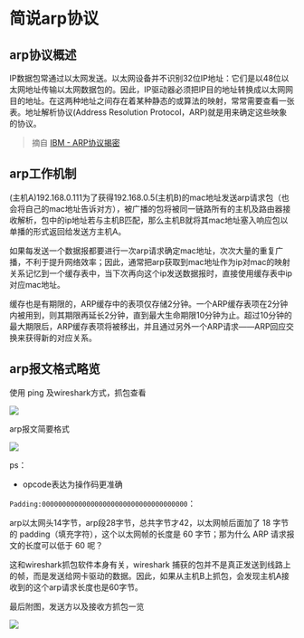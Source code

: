 # 简说arp协议

## arp协议概述

IP数据包常通过以太网发送。以太网设备并不识别32位IP地址：它们是以48位以太网地址传输以太网数据包的。因此，IP驱动器必须把IP目的地址转换成以太网网目的地址。在这两种地址之间存在着某种静态的或算法的映射，常常需要查看一张表。地址解析协议(Address Resolution Protocol，ARP)就是用来确定这些映象的协议。

> 摘自 [IBM - ARP协议揭密](https://www.ibm.com/developerworks/cn/linux/l-arp/index.html)

## arp工作机制

(主机A)192.168.0.111为了获得192.168.0.5(主机B)的mac地址发送arp请求包（也会将自己的mac地址告诉对方），被广播的包将被同一链路所有的主机及路由器接收解析，包中的ip地址若与主机B匹配，那么主机B就将其mac地址塞入响应包以单播的形式返回给发送方主机A。

如果每发送一个数据报都要进行一次arp请求确定mac地址，次次大量的重复广播，不利于提升网络效率；因此，通常把arp获取到mac地址作为ip对mac的映射关系记忆到一个缓存表中，当下次再向这个ip发送数据报时，直接使用缓存表中ip对应mac地址。

缓存也是有期限的，ARP缓存中的表项仅存储2分钟。一个ARP缓存表项在2分钟内被用到，则其期限再延长2分钟，直到最大生命期限10分钟为止。超过10分钟的最大期限后，ARP缓存表项将被移出，并且通过另外一个ARP请求——ARP回应交换来获得新的对应关系。

## arp报文格式略览

使用 ping 及wireshark方式，抓包查看

![](https://i.postimg.cc/PqLZjHPR/Snipaste-2019-08-07-21-17-23.png)

arp报文简要格式

![](https://i.postimg.cc/rpD3WDPF/Snipaste-2019-08-07-21-15-07.png)

ps：
* opcode表达为操作码更准确

`Padding:000000000000000000000000000000000000`：

arp以太网头14字节，arp段28字节，总共字节才42，以太网帧后面加了 18 字节的 padding（填充字符），这个以太网帧的长度是 60 字节；那为什么 ARP 请求报文的长度可以低于 60 呢？

这和wireshark抓包软件本身有关，wireshark 捕获的包并不是真正发送到线路上的帧，而是发送给网卡驱动的数据。因此，如果从主机B上抓包，会发现主机A接收到的这个arp请求长度也是60字节。

最后附图，发送方以及接收方抓包一览

![](https://i.postimg.cc/rmJsvySW/9.png)
